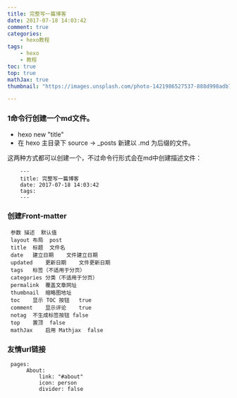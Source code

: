 ```yaml
---
title: 完整写一篇博客
date: 2017-07-18 14:03:42
comment: true
categories:
    - hexo教程
tags:
    - hexo
    - 教程
toc: true
top: true
mathJax: true
thumbnail: "https://images.unsplash.com/photo-1421986527537-888d998adb74?dpr=1&auto=format&fit=crop&w=1080&h=720&q=80&cs=tinysrgb&crop="

---
```


### 1命令行创建一个md文件。
  * hexo new "title"
  * 在 hexo 主目录下 source -> _posts 新建以 .md 为后缀的文件。

  这两种方式都可以创建一个，不过命令行形式会在md中创建描述文件：

        ---
        title: 完整写一篇博客
        date: 2017-07-18 14:03:42
        tags:
        ---

### 创建Front-matter
     参数	描述	默认值
     layout	布局	post
     title	标题	文件名
     date	建立日期	文件建立日期
     updated	更新日期	文件更新日期
     tags	标签（不适用于分页）
     categories	分类（不适用于分页）
     permalink	覆盖文章网址
     thumbnail	缩略图地址
     toc	显示 TOC 按钮	true
     comment	显示评论	true
     notag	不生成标签按钮	false
     top	置顶	false
     mathJax	启用 Mathjax	false

 ### 友情url链接

     pages:
          About:
              link: "#about"
              icon: person
              divider: false
